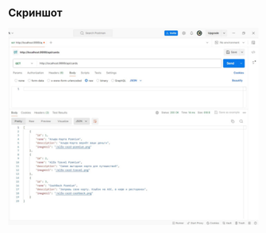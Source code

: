 ## Скриншот

![screenshot\img.png](https://github.com/IrinaSanna/Docker/blob/main/screenshot/img.png)